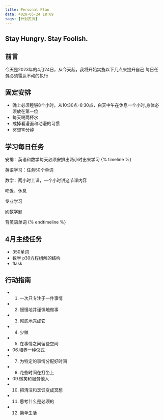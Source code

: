 ```yaml
---
title: Personal Plan
data: 4028-05-24 18:09
tags: [计划安排]
---
```

## Stay Hungry. Stay Foolish.
## 前言
今天是2023年的4月24日，从今天起，我将开始实施以下几点来提升自己
每日任务必须雷达不动的执行

## 固定安排

* 晚上必须睡够8个小时，从10:30点-6:30点，白天中午在休息一个小时,身体必须放在第一位
* 每天喝两杯水
* 戒掉看漫画和动漫的习惯
* 冥想10分钟

## 学习每日任务
安排：英语和数学每天必须安排出两小时出来学习
{% timeline %}
<!-- node 早上7-9点 -->
英语学习：任务50个单词
<!-- node 上午9-12点 -->
数学：两小时上课，一个小时讲这节课内容
<!-- node 中午12-13:45 -->
吃饭，休息
<!-- node 13:45-->
专业学习
<!-- node 18-20 -->
刷数学题
<!-- node 20-22 -->
背英语单词
{% endtimeline %}

## 4月主线任务
* 350单词
* 数学 p30方程组解的结构
* flask

## 行动指南

* 01. 一次只专注于一件事情
* 02. 慢慢地并谨慎地做事
* 03. 彻底地完成它
* 04. 少做
* 05. 在事情之间留些空间
* 06.培养一种仪式
* 07. 为特定的事情分配好时间
* 08. 花些时间在打坐上
* 09.微笑和服务他人
* 10. 把清洁和烹饪变成冥想
* 11. 思考什么是必须的
* 12. 简单生活
